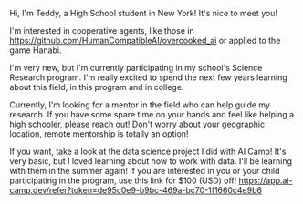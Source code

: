 Hi, I'm Teddy, a High School student in New York! It's nice to meet you!

I'm interested in cooperative agents, like those in https://github.com/HumanCompatibleAI/overcooked_ai or applied to the game Hanabi.

I'm very new, but I'm currently participating in my school's Science Research program. 
I'm really excited to spend the next few years learning about this field, in this program and in college.

Currently, I'm looking for a mentor in the field who can help guide my research. If you have some spare time on your hands and feel like helping a high schooler, please reach out!
Don't worry about your geographic location, remote mentorship is totally an option!

If you want, take a look at the data science project I did with AI Camp! It's very basic, but I loved learning about how to work with data. 
I'll be learning with them in the summer again! If you are interested in you or your child participating in the program, use this link for $100 (USD) off!
https://app.ai-camp.dev/refer?token=de95c0e9-b9bc-469a-bc70-1f1660c4e9b6

<!---
aScrambledEgg/aScrambledEgg is a ✨ special ✨ repository because its `README.md` (this file) appears on your GitHub profile.
You can click the Preview link to take a look at your changes.
--->
